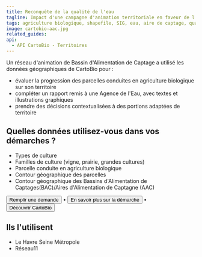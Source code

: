 ```yaml
---
title: Reconquête de la qualité de l'eau
tagline: Impact d'une campagne d'animation territoriale en faveur de l'agriculture biologique
tags: agriculture biologique, shapefile, SIG, eau, aire de captage, qualité de l'eau
image: cartobio-aac.jpg
related_guides:
api:
  - API CartoBio - Territoires
---
```


Un réseau d'animation de Bassin d'Alimentation de Captage a utilisé les données géographiques de CartoBio pour :

- évaluer la progression des parcelles conduites en agriculture biologique sur son territoire
- compléter un rapport remis à une Agence de l'Eau, avec textes et illustrations graphiques
- prendre des décisions contextualisées à des portions adaptées de territoire

## Quelles données utilisez-vous dans vos démarches ?

- Types de culture
- Familles de culture (vigne, prairie, grandes cultures)
- Parcelle conduite en agriculture biologique
- Contour géographique des parcelles
- Contour géographique des Bassins d'Alimentation de Captages(BAC)/Aires d'Alimentation de Captagne (AAC)

<Button href="https://signup.api.gouv.fr/cartobio">Remplir une demande</Button> •
<Button href="https://api.gouv.fr/les-api/api_cartobio_territoires">En savoir plus sur la démarche</Button> •
<Button href="https://cartobio.org">Découvrir CartoBio</Button>

## Ils l'utilisent

- Le Havre Seine Métropole
- Réseau11

